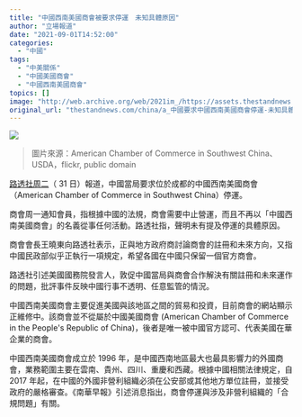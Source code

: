 ```yaml
---
title: "中國西南美國商會被要求停運　未知具體原因"
author: "立場報道"
date: "2021-09-01T14:52:00"
categories:
  - "中國"
tags:
  - "中美關係"
  - "中國美國商會"
  - "中國西南美國商會"
topics: []
image: "http://web.archive.org/web/2021im_/https://assets.thestandnews.com/media/photos/1-02_copy_70noTRA.png"
original_url: "thestandnews.com/china/a_中國要求中國西南美國商會停運-未知具體原因"
---
```

![](http://web.archive.org/web/2021im_/https://assets.thestandnews.com/media/photos/1-02_copy_70noTRA.png)
> 圖片來源：American Chamber of Commerce in Southwest China、USDA，flickr, public domain

[路透社周二](http://web.archive.org/web/20210905051752/https://www.reuters.com/world/china/china-shuts-american-chamber-commerce-chengdu-organisation-says-2021-08-31/)（ 31 日）報道，中國當局要求位於成都的中國西南美國商會（American Chamber of Commerce in Southwest China）停運。

商會周一通知會員，指根據中國的法規，商會需要中止營運，而且不再以「中國西南美國商會」的名義從事任何活動。路透社指，聲明未有提及停運的具體原因。

商會會長王曉東向路透社表示，正與地方政府商討論商會的註冊和未來方向，又指中國民政部似乎正執行一項規定，希望各國在中國只保留一個官方商會。

路透社引述美國國務院發言人，敦促中國當局與商會合作解決有關註冊和未來運作的問題，批評事件反映中國行事不透明、任意監管的情況。

中國西南美國商會主要促進美國與該地區之間的貿易和投資，目前商會的網站顯示正維修中。該商會並不從屬於中國美國商會 (American Chamber of Commerce in the People's Republic of China)，後者是唯一被中國官方認可、代表美國在華企業的商會。

中國西南美國商會成立於 1996 年，是中國西南地區最大也最具影響力的外國商會，業務範圍主要在雲南、貴州、四川、重慶和西藏。根據中國相關法律規定，自 2017 年起，在中國的外國非營利組織必須在公安部或其他地方單位註冊，並接受政府的嚴格審查。《南華早報》引述消息指出，商會停運與涉及非營利組織的「合規問題」有關。